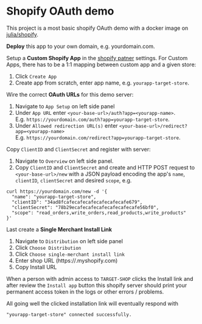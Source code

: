 # Shopify OAuth demo

This project is a most basic shopify OAuth demo with a docker image on
[julia/shopify](https://hub.docker.com/repository/docker/julia/shopify).

**Deploy** this app to your own domain, e.g. yourdomain.com. 

Setup a **Custom Shopify App**  in the [shopify patner](https://www.shopify.com/partners) settings.
For Custom Apps, there has to be a 1:1 mapping between custom app and a given store:

1. Click `Create App`
2. Create app from scratch, enter app name, e.g. `yourapp-target-store`.

Wire the correct **OAuth URLs** for this demo server:

1. Navigate to `App Setup` on left side panel
2. Under `App URL` enter `<your-base-url>/auth?app=<yourapp-name>`.  
   E.g. `https://yourdomain.com/auth?app=yourapp-target-store`.
3. Under `Allowed redirection URL(s)` enter `<your-base-url>/redirect?app=<yourapp-name>`  
   E.g. `https://yourdomain.com/redirect?app=yourapp-target-store`.


Copy `ClientID` and `ClientSecret` and register with server:

1. Navigate to `Overview` on left side panel.
2. Copy `ClientID` and `ClientSecret` and create and HTTP POST request to
 `<your-base-url>/new` with a JSON payload encoding the app's `name`, `clientID`, `clientSecret` and desired `scope`, e.g.

```
curl https://yourdomain.com/new -d '{
  "name": "yourapp-target-store",
  "clientID": "34ad8fcafecafecafecafecafecafe679",
  "clientSecret": "78b29ecafecafecafecafecafecafe56bf0",
  "scope": "read_orders,write_orders,read_products,write_products"
}'
```

Last create a **Single Merchant Install Link**

1. Navigate to `Distribution` on left side panel
2. Click `Choose Distribution`
3. Click `Choose single-merchant install link`
4. Enter shop URL (https://<TARGET-SHOP>.myshopify.com)
5. Copy Install URL

When a person with admin access to `TARGET-SHOP` clicks the Install link
and after review the `Install app` button this shopify server should
print your permanent access token in the logs or other errors /
problems.

All going well the clicked installation link will eventually respond with

	"yourapp-target-store" connected successfully.
